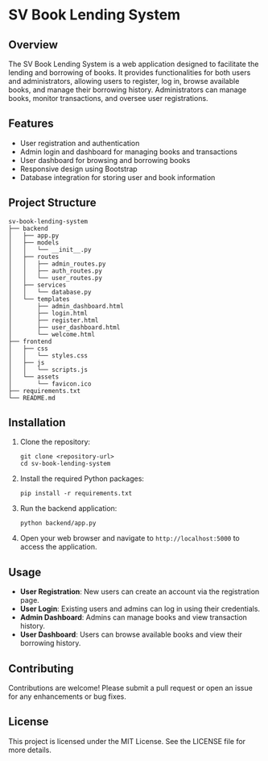 # SV Book Lending System

## Overview
The SV Book Lending System is a web application designed to facilitate the lending and borrowing of books. It provides functionalities for both users and administrators, allowing users to register, log in, browse available books, and manage their borrowing history. Administrators can manage books, monitor transactions, and oversee user registrations.

## Features
- User registration and authentication
- Admin login and dashboard for managing books and transactions
- User dashboard for browsing and borrowing books
- Responsive design using Bootstrap
- Database integration for storing user and book information

## Project Structure
```
sv-book-lending-system
├── backend
│   ├── app.py
│   ├── models
│   │   └── __init__.py
│   ├── routes
│   │   ├── admin_routes.py
│   │   ├── auth_routes.py
│   │   └── user_routes.py
│   ├── services
│   │   └── database.py
│   └── templates
│       ├── admin_dashboard.html
│       ├── login.html
│       ├── register.html
│       ├── user_dashboard.html
│       └── welcome.html
├── frontend
│   ├── css
│   │   └── styles.css
│   ├── js
│   │   └── scripts.js
│   └── assets
│       └── favicon.ico
├── requirements.txt
└── README.md
```

## Installation
1. Clone the repository:
   ```
   git clone <repository-url>
   cd sv-book-lending-system
   ```

2. Install the required Python packages:
   ```
   pip install -r requirements.txt
   ```

3. Run the backend application:
   ```
   python backend/app.py
   ```

4. Open your web browser and navigate to `http://localhost:5000` to access the application.

## Usage
- **User Registration**: New users can create an account via the registration page.
- **User Login**: Existing users and admins can log in using their credentials.
- **Admin Dashboard**: Admins can manage books and view transaction history.
- **User Dashboard**: Users can browse available books and view their borrowing history.

## Contributing
Contributions are welcome! Please submit a pull request or open an issue for any enhancements or bug fixes.

## License
This project is licensed under the MIT License. See the LICENSE file for more details.